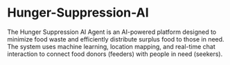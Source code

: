 # Hunger-Suppression-AI
The Hunger Suppression AI Agent is an AI-powered platform designed to minimize food waste and efficiently distribute surplus food to those in need. The system uses machine learning, location mapping, and real-time chat interaction to connect food donors (feeders) with people in need (seekers).
